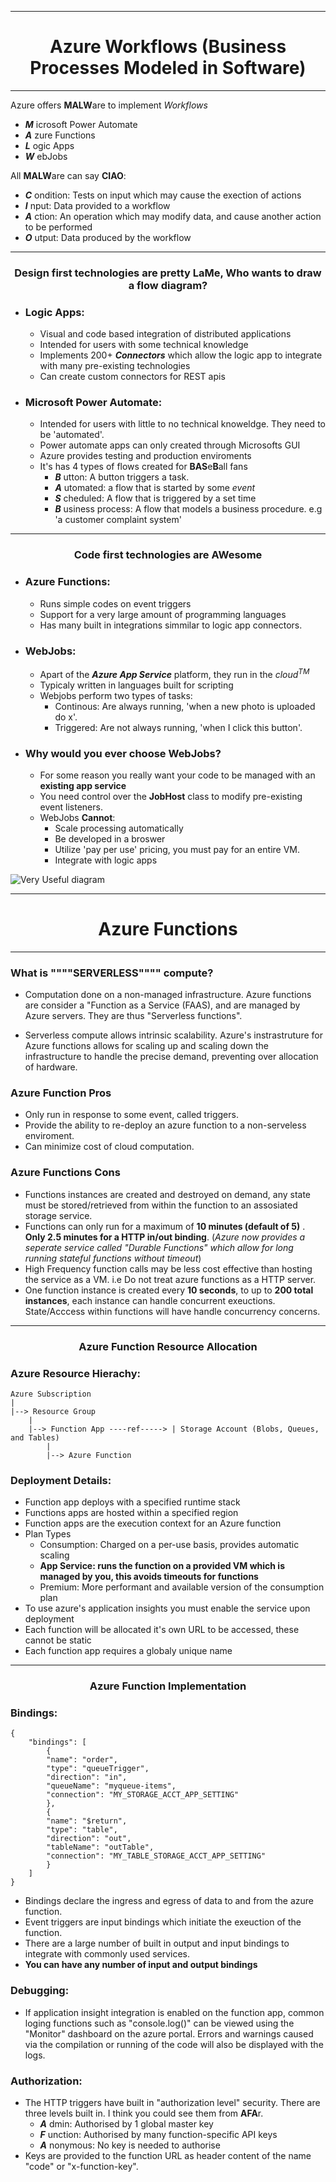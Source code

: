 <hr>
<h1 align="center">Azure Workflows (Business Processes Modeled in Software)</h1>
<hr>

Azure offers **MALW**are to implement *Workflows*

- _**M**_ icrosoft Power Automate  
- _**A**_ zure Functions
- _**L**_ ogic Apps 
- _**W**_ ebJobs

All **MALW**are can say **CIAO**:

+ _**C**_ ondition: Tests on input which may cause the exection of actions
+ _**I**_ nput: Data provided to a workflow
+  _**A**_ ction: An operation which may modify data, and cause another action to be performed
+ _**O**_ utput: Data produced by the workflow

<hr></hr>
<h3 align="center">Design first technologies are pretty <b>L</b>a<b>M</b>e, Who wants to draw a flow diagram?</h3>

- ### Logic Apps: 
  - Visual and code based integration of distributed applications
  - Intended for users with some technical knowledge
  - Implements 200+ ***Connectors*** which allow the logic app to integrate with many pre-existing technologies
  - Can create custom connectors for REST apis
  
- ### Microsoft Power Automate: 
  - Intended for users with little to no technical knoweldge. They need to be 'automated'.
  - Power automate apps can only created through Microsofts GUI
  - Azure provides testing and production enviroments
  - It's has 4 types of flows created for **BAS**e**B**all fans
    - _**B**_ utton: A button triggers a task.
    - _**A**_ utomated: a flow that is started by some *event*
    - _**S**_ cheduled: A flow that is triggered by a set time
    - _**B**_ usiness process: A flow that models a business procedure. e.g 'a customer complaint system'
  
<hr></hr>
<h3 align="center">Code first technologies are <b>AW</b>esome</h3>

- ### Azure Functions: 
  - Runs simple codes on event triggers
  - Support for a very large amount of programming languages
  - Has many built in integrations simmilar to logic app connectors.

- ### WebJobs: 
  - Apart of the ***Azure App Service*** platform, they run in the *cloud<sup>TM</sup>*
  - Typicaly written in languages built for scripting
  - Webjobs perform two types of tasks: 
    - Continous: Are always running, 'when a new photo is uploaded do x'. 
    - Triggered: Are not always running, 'when I click this button'. 
  
- ### Why would you ever choose WebJobs? 
  - For some reason you really want your code to be managed with an **existing app service**
  - You need control over the **JobHost** class to modify pre-existing event listeners.
  - WebJobs **Cannot**:
    - Scale processing automatically
    - Be developed in a broswer 
    - Utilize 'pay per use' pricing, you must pay for an entire VM.
    - Integrate with logic apps

![Very Useful diagram](https://docs.microsoft.com/en-us/learn/modules/choose-azure-service-to-integrate-and-automate-business-processes/media/3-service-choice-flow-diagram.png)


<hr></hr>
<h1 align="center">Azure Functions</h1>
<hr>

### What is """"SERVERLESS"""" compute? 

- Computation done on a non-managed infrastructure. Azure functions are consider a "Function as a Service (FAAS), and are managed by Azure servers. They are thus  "Serverless functions".

- Serverless compute allows intrinsic scalability. Azure's instrastruture for Azure functions allows for scaling up and scaling down the infrastructure to handle the precise demand, preventing over allocation of hardware.

### Azure Function Pros

- Only run in response to some event, called triggers.
- Provide the ability to re-deploy an azure function to a non-serveless enviroment.
- Can minimize cost of cloud computation.
  
### Azure Functions Cons 

- Functions instances are created and destroyed on demand, any state must be stored/retrieved from within the function to an assosiated storage service.
- Functions can only run for a maximum of **10 minutes (default of 5)** . **Only 2.5 minutes for a HTTP in/out binding**. (*Azure now provides a seperate service called "Durable Functions" which allow for long running stateful functions without timeout*)
- High Frequency function calls may be less cost effective than hosting the service as a VM. i.e Do not treat azure functions as a HTTP server.
- One function instance is created every **10 seconds**, to up to **200 total instances**, each instance can handle concurrent exeuctions. State/Acccess within functions will have handle concurrency concerns.

<hr></hr>
<h3 align="center">Azure Function Resource Allocation</h3>

### Azure Resource Hierachy:
    Azure Subscription
    |
    |--> Resource Group 
        |
        |--> Function App ----ref-----> | Storage Account (Blobs, Queues, and Tables)
            |
            |--> Azure Function 


### Deployment Details: 
-   Function app deploys with a specified runtime stack
-   Functions apps are hosted within a specified region
-   Function apps are the execution context for an Azure function
-   Plan Types 
    -   Consumption: Charged on a per-use basis, provides automatic scaling
    -   **App Service: runs the function on a provided VM which is managed by you, this avoids timeouts for functions** 
    -   Premium: More performant and available version of the consumption plan
- To use azure's application insights you must enable the service upon deployment
- Each function will be allocated it's own URL to be accessed, these cannot be static
- Each function app requires a globaly unique name
  
<hr></hr>
<h3 align="center">Azure Function Implementation</h3>

### Bindings: 
    {
        "bindings": [
            {
            "name": "order",
            "type": "queueTrigger",
            "direction": "in",
            "queueName": "myqueue-items",
            "connection": "MY_STORAGE_ACCT_APP_SETTING"
            },
            {
            "name": "$return",
            "type": "table",
            "direction": "out",
            "tableName": "outTable",
            "connection": "MY_TABLE_STORAGE_ACCT_APP_SETTING"
            }
        ]
    }

- Bindings declare the ingress and egress of data to and from the azure function.
- Event triggers are input bindings which initiate the exeuction of the function.
- There are a large number of built in output and input bindings to integrate with commonly used services.
- **You can have any number of input and output bindings**


### Debugging:
- If application insight integration is enabled on the function app, common loging functions such as "console.log()" can be viewed using the "Monitor" dashboard on the azure portal. Errors and warnings caused via the compilation or running of the code will also be displayed with the logs.

### Authorization:
- The HTTP triggers have built in "authorization level" security. There are three levels built in. I think you could see them from **AFA**r.
  - _**A**_ dmin: Authorised by 1 global master key
  - _**F**_ unction: Authorised by many function-specific API keys
  - _**A**_ nonymous: No key is needed to authorise
- Keys are provided to the function URL as header content of the name "code" or "x-function-key".









  
























